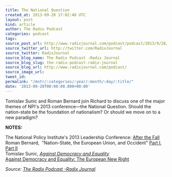 ```yaml
---
title: The National Question
created_at: 2013-09-20 17:02:48 UTC
layout: post
kind: article
author: The Radix Podcast
categories: podcast
tags: 
source_post_url: http://www.radixjournal.com/podcast/podcast/2013/9/20/the-national-question
source_twitter_url: http://twitter.com/RadixJournal
source_twitter: RadixJournal
source_blog_name: The Radix Podcast -Radix Journal
source_blog_slug: the-radix-podcast-radix-journal
source_blog_url: http://www.radixjournal.com/podcast/
source_image_url: 
tweet_id: 
permalink: "/mntr/:categories/:year/:month/:day/:title/"
date: '2013-09-20T00:00:00.000+00:00'
---
```

<p>Tomislav Sunic and Roman Bernard join Richard to discuss one of the major themes of NPI's 2013 conference—the National Question. Should the nation-state be the foundation of nationalism? Or should we move on to a new paradigm? &nbsp;</p>



<p><strong>NOTES: &nbsp;</strong></p><p>The National Policy Institute's 2013 Leadership Conference: <a href="http://www.npiamerica.org/2013-conference">After the Fall</a><br><span>Roman Bernard,&nbsp; "Nation-State, the European Union, and Occident" </span><a href="http://alternativeright.com/blog/nation-states-european-union-occident-1-3">Part I</a><span>, </span><a href="http://alternativeright.com/blog/nation-states-european-union-occident-2-3">Part II</a><br><span>Tomislav Sunic, </span><em><a href="http://www.amazon.com/gp/product/1907166254/ref=as_li_ss_tl?ie=UTF8&amp;camp=1789&amp;creative=390957&amp;creativeASIN=1907166254&amp;linkCode=as2&amp;tag=washisummipub-20">Against Democracy and Equality</a></em><br><a href="http://www.amazon.com/Against-Democracy-Equality-European-Right/dp/1907166254%3FSubscriptionId%3D0ENGV10E9K9QDNSJ5C82%26tag%3Dwashisummipub-20%26linkCode%3Dxm2%26camp%3D2025%26creative%3D165953%26creativeASIN%3D1907166254">Against Democracy and Equality: The European New Right</a></p><div class="">
    <i>Source: <a href="http://www.radixjournal.com/podcast/">The Radix Podcast -Radix Journal</a></i>
</div>

